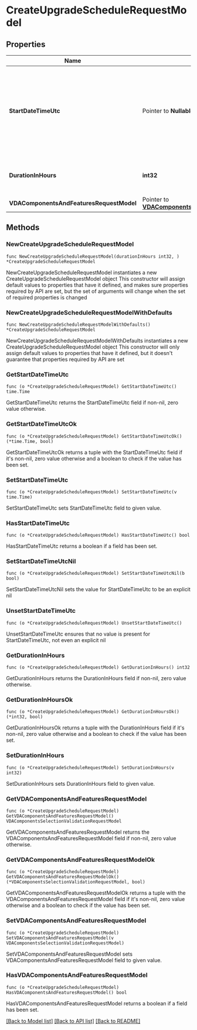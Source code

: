 # CreateUpgradeScheduleRequestModel

## Properties

Name | Type | Description | Notes
------------ | ------------- | ------------- | -------------
**StartDateTimeUtc** | Pointer to **NullableTime** | UTC time to start the Vda upgrade. Must be a future time. If set to null, the upgrade should be started at once. | [optional] 
**DurationInHours** | **int32** | Timeout duration in hours. Valid range is 1 to 24. | 
**VDAComponentsAndFeaturesRequestModel** | Pointer to [**VDAComponentsSelectionValidationRequestModel**](VDAComponentsSelectionValidationRequestModel.md) |  | [optional] 

## Methods

### NewCreateUpgradeScheduleRequestModel

`func NewCreateUpgradeScheduleRequestModel(durationInHours int32, ) *CreateUpgradeScheduleRequestModel`

NewCreateUpgradeScheduleRequestModel instantiates a new CreateUpgradeScheduleRequestModel object
This constructor will assign default values to properties that have it defined,
and makes sure properties required by API are set, but the set of arguments
will change when the set of required properties is changed

### NewCreateUpgradeScheduleRequestModelWithDefaults

`func NewCreateUpgradeScheduleRequestModelWithDefaults() *CreateUpgradeScheduleRequestModel`

NewCreateUpgradeScheduleRequestModelWithDefaults instantiates a new CreateUpgradeScheduleRequestModel object
This constructor will only assign default values to properties that have it defined,
but it doesn't guarantee that properties required by API are set

### GetStartDateTimeUtc

`func (o *CreateUpgradeScheduleRequestModel) GetStartDateTimeUtc() time.Time`

GetStartDateTimeUtc returns the StartDateTimeUtc field if non-nil, zero value otherwise.

### GetStartDateTimeUtcOk

`func (o *CreateUpgradeScheduleRequestModel) GetStartDateTimeUtcOk() (*time.Time, bool)`

GetStartDateTimeUtcOk returns a tuple with the StartDateTimeUtc field if it's non-nil, zero value otherwise
and a boolean to check if the value has been set.

### SetStartDateTimeUtc

`func (o *CreateUpgradeScheduleRequestModel) SetStartDateTimeUtc(v time.Time)`

SetStartDateTimeUtc sets StartDateTimeUtc field to given value.

### HasStartDateTimeUtc

`func (o *CreateUpgradeScheduleRequestModel) HasStartDateTimeUtc() bool`

HasStartDateTimeUtc returns a boolean if a field has been set.

### SetStartDateTimeUtcNil

`func (o *CreateUpgradeScheduleRequestModel) SetStartDateTimeUtcNil(b bool)`

 SetStartDateTimeUtcNil sets the value for StartDateTimeUtc to be an explicit nil

### UnsetStartDateTimeUtc
`func (o *CreateUpgradeScheduleRequestModel) UnsetStartDateTimeUtc()`

UnsetStartDateTimeUtc ensures that no value is present for StartDateTimeUtc, not even an explicit nil
### GetDurationInHours

`func (o *CreateUpgradeScheduleRequestModel) GetDurationInHours() int32`

GetDurationInHours returns the DurationInHours field if non-nil, zero value otherwise.

### GetDurationInHoursOk

`func (o *CreateUpgradeScheduleRequestModel) GetDurationInHoursOk() (*int32, bool)`

GetDurationInHoursOk returns a tuple with the DurationInHours field if it's non-nil, zero value otherwise
and a boolean to check if the value has been set.

### SetDurationInHours

`func (o *CreateUpgradeScheduleRequestModel) SetDurationInHours(v int32)`

SetDurationInHours sets DurationInHours field to given value.


### GetVDAComponentsAndFeaturesRequestModel

`func (o *CreateUpgradeScheduleRequestModel) GetVDAComponentsAndFeaturesRequestModel() VDAComponentsSelectionValidationRequestModel`

GetVDAComponentsAndFeaturesRequestModel returns the VDAComponentsAndFeaturesRequestModel field if non-nil, zero value otherwise.

### GetVDAComponentsAndFeaturesRequestModelOk

`func (o *CreateUpgradeScheduleRequestModel) GetVDAComponentsAndFeaturesRequestModelOk() (*VDAComponentsSelectionValidationRequestModel, bool)`

GetVDAComponentsAndFeaturesRequestModelOk returns a tuple with the VDAComponentsAndFeaturesRequestModel field if it's non-nil, zero value otherwise
and a boolean to check if the value has been set.

### SetVDAComponentsAndFeaturesRequestModel

`func (o *CreateUpgradeScheduleRequestModel) SetVDAComponentsAndFeaturesRequestModel(v VDAComponentsSelectionValidationRequestModel)`

SetVDAComponentsAndFeaturesRequestModel sets VDAComponentsAndFeaturesRequestModel field to given value.

### HasVDAComponentsAndFeaturesRequestModel

`func (o *CreateUpgradeScheduleRequestModel) HasVDAComponentsAndFeaturesRequestModel() bool`

HasVDAComponentsAndFeaturesRequestModel returns a boolean if a field has been set.


[[Back to Model list]](../README.md#documentation-for-models) [[Back to API list]](../README.md#documentation-for-api-endpoints) [[Back to README]](../README.md)


